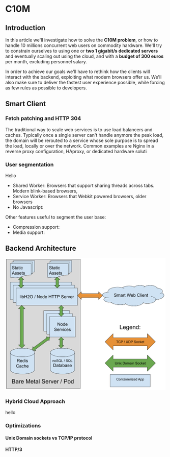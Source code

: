 # C10M
## Introduction
In this article we'll investigate how to solve the **C10M problem**, or how to handle 10 millions concurrent web users on commodity hardware. We'll try to constrain ourselves to using one or **two 1 gigabit/s dedicated servers** and eventually scaling out using the cloud, and with a **budget of 300 euros** per month, excluding personnel salary.

In order to achieve our goals we'll have to rethink how the clients will interact with the backend, exploiting what modern browsers offer us. We'll also make sure to deliver the fastest user experience possible, while forcing as few rules as possible to developers.

## Smart Client
### Fetch patching and HTTP 304

The traditional way to scale web services is to use load balancers and caches. Typically once a single server can't handle anymore the peak load, the domain will be rerouted to a service whose sole purpose is to spread the load, locally or over the network. Common examples are Nginx in a reverse proxy configuration, HAproxy, or dedicated hardware soluti

### User segmentation

Hello

 - Shared Worker:  Browsers that support sharing threads across tabs. Modern blink-based browsers, 
 - Service Worker: Browsers that  Webkit powered browsers, older browsers 
 - No Javascript:
 
 Other features useful to segment the user base:
 - Compression support:
 - Media support:


## Backend Architecture
![Server Layout](https://raw.githubusercontent.com/alberto-esposito/C10M/master/assets/server.svg)
### Hybrid Cloud Approach
hello
### Optimizations
#### Unix Domain sockets vs TCP/IP protocol
#### HTTP/3
<!--stackedit_data:
eyJoaXN0b3J5IjpbMTQ3NzczMjg4NCwtNjEyMTI1OTUsLTIxMT
g1NjM2MTgsLTEyODU5MDYwMTAsLTYzODIxNjkyNSwtMjAyMzEz
NTIyLC0xMDc0NjU4MzU5LC00MzA3MTAwMDYsNTk2OTI0MzZdfQ
==
-->